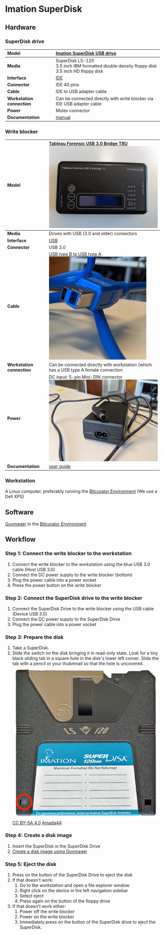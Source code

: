 # Imation SuperDisk

## Hardware

### SuperDisk drive

|**Model**|[Imation SuperDisk USB drive](https://web.archive.org/web/20150813195555/http://www.cnet.com/products/imation-superdisk-ls-120-superdisk-drive-usb-series/specs/) |
|:--|:--|
|**Media**|SuperDisk LS-120<br>3.5 inch IBM formatted double density floppy disk<br>3.5 inch HD floppy disk|
|**Interface**|[IDE](https://www.wikidata.org/wiki/Q230360)|
|**Connector**|IDE 40 pins|
|**Cable**|IDE to USB adapter cable|
|**Workstation connection**|Can be connected directly with write blocker via IDE USB adapter cable |
|**Power**| Molex connector |
|**Documentation**|[manual](https://drive.google.com/file/d/1YIwcblUgMqgYkJokoOXzxVDIL55mOSBS/view?usp=share_link)|

### Write blocker

|**Model**|[Tableau Forensic USB 3.0 Bridge T8U](https://web.archive.org/web/20180409191526/https://www.guidancesoftware.com/tableau/hardware//t8u) ![blocker](images/blocker.jpg)|
|:--|:--|
|**Media**|Drives with USB (3.0 and older) connectors|
|**Interface**|[USB](https://www.wikidata.org/wiki/Q42378)|
|**Connector**|USB 3.0|
|**Cable**|[USB type B to USB type A](https://commons.wikimedia.org/wiki/Category:USB_cables?uselang=nl#/media/File:A-B_Usb_Cable.jpg) ![USB](images/USB-3.jpg)|
|**Workstation connection**|Can be connected directly with workstation (which has a USB type A female connection|
|**Power**| DC input: 5-pin Mini-DIN connector ![connector](images/power-5-pin.jpg)|
|**Documentation**| [user guide](https://web.archive.org/web/20230308061552/https://manuals.plus/opentext/t8u-tableau-forensic-usb-bridge-manual) |

### Workstation

A Linux computer, preferably running the [Bitcurator Environment](https://bitcurator.net/) (We use a Dell XPS)

## Software

[Guymager](https://guymager.sourceforge.io/) in the [Bitcurator Environment](https://bitcurator.net/)

## Workflow

### Step 1: Connect the write blocker to the workstation

1. Connect the write blocker to the workstation using the blue USB 3.0 cable (Host USB 3.0)
2. Connect the DC power supply to the write blocker (bottom)
3. Plug the power cable into a power socket
4. Press the power button on the write blocker

### Step 2: Connect the SuperDisk drive to the write blocker

1. Connect the SuperDisk Drive to the write blocker using the USB cable (Device USB 3.0)
2. Connect the DC power supply to the SuperDisk Drive
3. Plug the power cable into a power socket

### Step 3: Prepare the disk

1. Take a SuperDisk.
2. Slide the switch on the disk bringing it in read-only state. Look for a tiny black sliding tab in a square hole in the disk's lower left corner. Slide the tab with a pencil or your thubmnail so that the hole is uncovered.
   ![super disk write protection notch](images/superdisk/superdisk-write-notch.jpg)[CC BY-SA 4.0](https://creativecommons.org/licenses/by-sa/4.0/deed.en) [Amada44](https://commons.wikimedia.org/wiki/User:Amada44)

### Step 4: Create a disk image

1. Insert the SuperDisk in the SuperDisk Drive
2. [Create a disk image using Guymager](guymager.md)

### Step 5: Eject the disk

1. Press on the button of the SuperDisk Drive to eject the disk
2. If that doesn't work:
   1. Go to the workstation and open a file explorer window 
   2. Right click on the device in the left navigation sidebar
   3. Select eject
   4. Press again on the button of the floppy drive
3. If that doesn't work either:
   1. Power off the write blocker
   2. Power on the write blocker
   3. Immediately press on the button of the SuperDisk drive to eject the SuperDisk.
